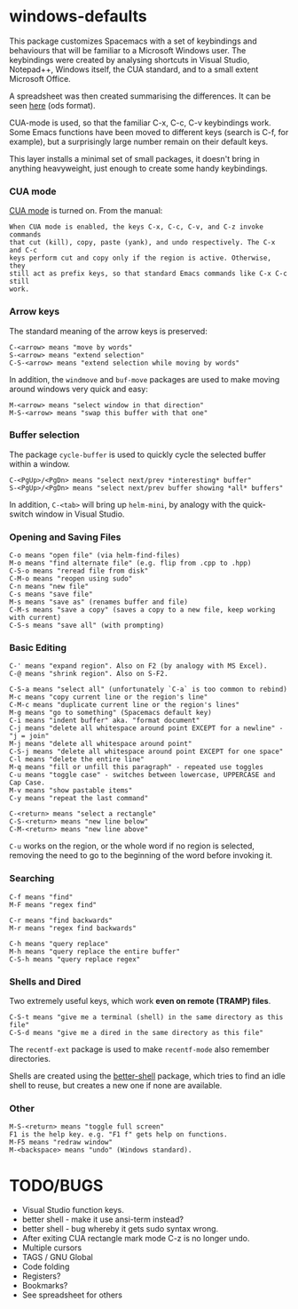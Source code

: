 # windows-defaults

This package customizes Spacemacs with a set of keybindings and behaviours that
will be familiar to a Microsoft Windows user. The keybindings were created by
analysing shortcuts in Visual Studio, Notepad++, Windows itself, the CUA
standard, and to a small extent Microsoft Office.

A spreadsheet was then created summarising the differences. It can be
seen [here](windows_keys.ods) (ods format).

CUA-mode is used, so that the familiar C-x, C-c, C-v keybindings work. Some
Emacs functions have been moved to different keys (search is C-f, for example),
but a surprisingly large number remain on their default keys.

This layer installs a minimal set of small packages, it doesn't bring in
anything heavyweight, just enough to create some handy keybindings.

### CUA mode

[CUA mode](https://www.gnu.org/software/emacs/manual/html_node/emacs/CUA-Bindings.html) is
turned on. From the manual:

    When CUA mode is enabled, the keys C-x, C-c, C-v, and C-z invoke commands
    that cut (kill), copy, paste (yank), and undo respectively. The C-x and C-c
    keys perform cut and copy only if the region is active. Otherwise, they
    still act as prefix keys, so that standard Emacs commands like C-x C-c still
    work.

### Arrow keys

The standard meaning of the arrow keys is preserved:

    C-<arrow> means "move by words"
    S-<arrow> means "extend selection"
    C-S-<arrow> means "extend selection while moving by words"

In addition, the `windmove` and `buf-move` packages are used to make moving
around windows very quick and easy:

    M-<arrow> means "select window in that direction"
    M-S-<arrow> means "swap this buffer with that one"

### Buffer selection

The package `cycle-buffer` is used to quickly cycle the selected buffer within a
window.

    C-<PgUp>/<PgDn> means "select next/prev *interesting* buffer"
    S-<PgUp>/<PgDn> means "select next/prev buffer showing *all* buffers"

In addition, `C-<tab>` will bring up `helm-mini`, by analogy with the
quick-switch window in Visual Studio.

### Opening and Saving Files

    C-o means "open file" (via helm-find-files)
    M-o means "find alternate file" (e.g. flip from .cpp to .hpp)
    C-S-o means "reread file from disk"
    C-M-o means "reopen using sudo"
    C-n means "new file"
    C-s means "save file"
    M-s means "save as" (renames buffer and file)
    C-M-s means "save a copy" (saves a copy to a new file, keep working with current)
    C-S-s means "save all" (with prompting)

### Basic Editing

    C-' means "expand region". Also on F2 (by analogy with MS Excel).
    C-@ means "shrink region". Also on S-F2.

    C-S-a means "select all" (unfortunately `C-a` is too common to rebind)
    M-c means "copy current line or the region's line"
    C-M-c means "duplicate current line or the region's lines"
    M-g means "go to something" (Spacemacs default key)
    C-i means "indent buffer" aka. "format document"
    C-j means "delete all whitespace around point EXCEPT for a newline" - "j = join"
    M-j means "delete all whitespace around point"
    C-S-j means "delete all whitespace around point EXCEPT for one space"
    C-l means "delete the entire line"
    M-q means "fill or unfill this paragraph" - repeated use toggles
    C-u means "toggle case" - switches between lowercase, UPPERCASE and Cap Case.
    M-v means "show pastable items"
    C-y means "repeat the last command"

    C-<return> means "select a rectangle"
    C-S-<return> means "new line below"
    C-M-<return> means "new line above"

`C-u` works on the region, or the whole word if no region is selected, removing
the need to go to the beginning of the word before invoking it.

### Searching

    C-f means "find"
    M-F means "regex find"

    C-r means "find backwards"
    M-r means "regex find backwards"

    C-h means "query replace"
    M-h means "query replace the entire buffer"
    C-S-h means "query replace regex"

### Shells and Dired

Two extremely useful keys, which work **even on remote (TRAMP) files**.

    C-S-t means "give me a terminal (shell) in the same directory as this file"
    C-S-d means "give me a dired in the same directory as this file"

The `recentf-ext` package is used to make `recentf-mode` also remember directories.

Shells are created using
the [better-shell](https://github.com/killdash9/better-shell) package, which
tries to find an idle shell to reuse, but creates a new one if none are available.

### Other

    M-S-<return> means "toggle full screen"
    F1 is the help key. e.g. "F1 f" gets help on functions.
    M-F5 means "redraw window"
    M-<backspace> means "undo" (Windows standard).

# TODO/BUGS

* Visual Studio function keys.
* better shell - make it use ansi-term instead?
* better shell - bug whereby it gets sudo syntax wrong.
* After exiting CUA rectangle mark mode C-z is no longer undo.
* Multiple cursors
* TAGS / GNU Global
* Code folding
* Registers?
* Bookmarks?
* See spreadsheet for others

